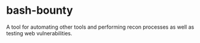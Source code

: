 # bash-bounty
A tool for automating other tools and performing recon processes as well as testing web vulnerabilities.
